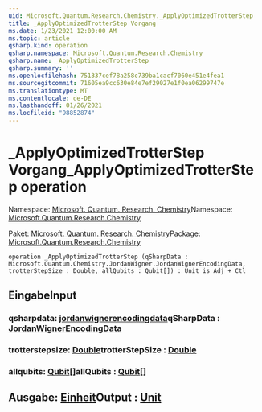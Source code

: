```yaml
---
uid: Microsoft.Quantum.Research.Chemistry._ApplyOptimizedTrotterStep
title: _ApplyOptimizedTrotterStep Vorgang
ms.date: 1/23/2021 12:00:00 AM
ms.topic: article
qsharp.kind: operation
qsharp.namespace: Microsoft.Quantum.Research.Chemistry
qsharp.name: _ApplyOptimizedTrotterStep
qsharp.summary: ''
ms.openlocfilehash: 751337cef78a258c739ba1cacf7060e451e4fea1
ms.sourcegitcommit: 71605ea9cc630e84e7ef29027e1f0ea06299747e
ms.translationtype: MT
ms.contentlocale: de-DE
ms.lasthandoff: 01/26/2021
ms.locfileid: "98852874"
---
```

# <a name="_applyoptimizedtrotterstep-operation"></a><span data-ttu-id="a6f21-102">_ApplyOptimizedTrotterStep Vorgang</span><span class="sxs-lookup"><span data-stu-id="a6f21-102">_ApplyOptimizedTrotterStep operation</span></span>

<span data-ttu-id="a6f21-103">Namespace: [Microsoft. Quantum. Research. Chemistry](xref:Microsoft.Quantum.Research.Chemistry)</span><span class="sxs-lookup"><span data-stu-id="a6f21-103">Namespace: [Microsoft.Quantum.Research.Chemistry](xref:Microsoft.Quantum.Research.Chemistry)</span></span>

<span data-ttu-id="a6f21-104">Paket: [Microsoft. Quantum. Research. Chemistry](https://nuget.org/packages/Microsoft.Quantum.Research.Chemistry)</span><span class="sxs-lookup"><span data-stu-id="a6f21-104">Package: [Microsoft.Quantum.Research.Chemistry](https://nuget.org/packages/Microsoft.Quantum.Research.Chemistry)</span></span>




```qsharp
operation _ApplyOptimizedTrotterStep (qSharpData : Microsoft.Quantum.Chemistry.JordanWigner.JordanWignerEncodingData, trotterStepSize : Double, allQubits : Qubit[]) : Unit is Adj + Ctl
```


## <a name="input"></a><span data-ttu-id="a6f21-105">Eingabe</span><span class="sxs-lookup"><span data-stu-id="a6f21-105">Input</span></span>

### <a name="qsharpdata--jordanwignerencodingdata"></a><span data-ttu-id="a6f21-106">qsharpdata: [jordanwignerencodingdata](xref:Microsoft.Quantum.Chemistry.JordanWigner.JordanWignerEncodingData)</span><span class="sxs-lookup"><span data-stu-id="a6f21-106">qSharpData : [JordanWignerEncodingData](xref:Microsoft.Quantum.Chemistry.JordanWigner.JordanWignerEncodingData)</span></span>




### <a name="trotterstepsize--double"></a><span data-ttu-id="a6f21-107">trotterstepsize: [Double](xref:microsoft.quantum.lang-ref.double)</span><span class="sxs-lookup"><span data-stu-id="a6f21-107">trotterStepSize : [Double](xref:microsoft.quantum.lang-ref.double)</span></span>




### <a name="allqubits--qubit"></a><span data-ttu-id="a6f21-108">allqubits: [Qubit](xref:microsoft.quantum.lang-ref.qubit)[]</span><span class="sxs-lookup"><span data-stu-id="a6f21-108">allQubits : [Qubit](xref:microsoft.quantum.lang-ref.qubit)[]</span></span>





## <a name="output--unit"></a><span data-ttu-id="a6f21-109">Ausgabe: [Einheit](xref:microsoft.quantum.lang-ref.unit)</span><span class="sxs-lookup"><span data-stu-id="a6f21-109">Output : [Unit](xref:microsoft.quantum.lang-ref.unit)</span></span>

